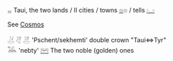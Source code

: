 𓈇 Taui, the two lands / II cities / towns [𓊖](𓊖)𓊖 / tells [𓈋](𓈋)   
  
See [Cosmos](Cosmos)  
  
𓋕     𓋖     𓋗 'Pschent/sekhemti' double crown "Taui⇔Tyr"  
𓅒 'nebty' [𓋞](𓋞) The two noble (golden) ones